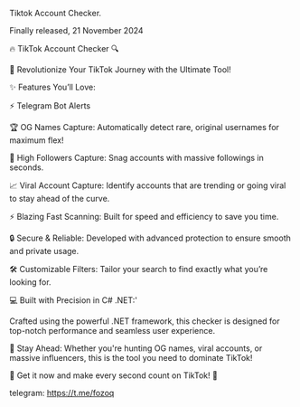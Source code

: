Tiktok Account Checker.

Finally released, 21 November 2024

🔥 TikTok Account Checker 🔍

🚀 Revolutionize Your TikTok Journey with the Ultimate Tool!

✨ Features You’ll Love:

⚡ Telegram Bot Alerts

🏆 OG Names Capture: Automatically detect rare, original usernames for maximum flex!


🌟 High Followers Capture: Snag accounts with massive followings in seconds.


📈 Viral Account Capture: Identify accounts that are trending or going viral to stay ahead of the curve.


⚡ Blazing Fast Scanning: Built for speed and efficiency to save you time.


🔒 Secure & Reliable: Developed with advanced protection to ensure smooth and private usage.


🛠️ Customizable Filters: Tailor your search to find exactly what you’re looking for.

💻 Built with Precision in C# .NET:'


Crafted using the powerful .NET framework, this checker is designed for top-notch performance and seamless user experience.

🚨 Stay Ahead: Whether you're hunting OG names, viral accounts, or massive influencers, this is the tool you need to dominate TikTok!

🔗 Get it now and make every second count on TikTok! 🎉



telegram: https://t.me/fozoq
